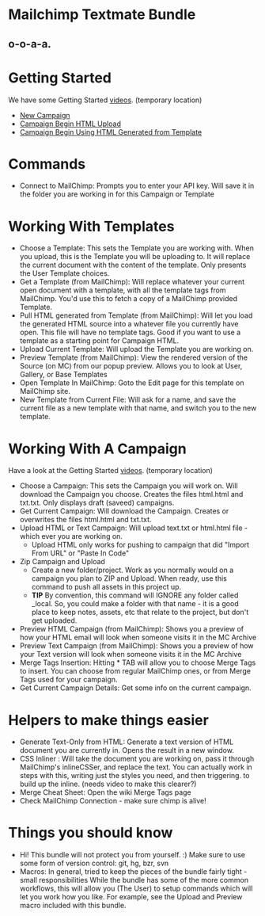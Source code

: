Mailchimp Textmate Bundle
=========================

o-o-a-a.
--------

Getting Started
===============

We have some Getting Started [videos](http://mitchell.amihod.com/mc/). (temporary location)

* [New Campaign](http://mitchell.amihod.com/mc/01-new-campaign.mov)
* [Campaign Begin HTML Upload](http://mitchell.amihod.com/mc/02-campaign-begin-html-upload.mov)
* [Campaign Begin Using HTML Generated from Template](http://mitchell.amihod.com/mc/03-campaign-begin-using-generated-from-template.mov)

Commands
========

* Connect to MailChimp: Prompts you to enter your API key. Will save it in the folder you are working in for this Campaign or Template

Working With Templates
======================

* Choose a Template: This sets the Template you are working with. When you upload, this is the Template you will be uploading to. It will replace the current document with the content of the template. Only presents the User Template choices. 
* Get a Template (from MailChimp): Will replace whatever your current open document with a template, with all the template tags from MailChimp. You'd use this to fetch a copy of a MailChimp provided Template.
* Pull HTML generated from Template (from MailChimp): Will let you load the generated HTML source into a whatever file you currently have open. This file will have no template tags. Good if you want to use a template as a starting point for Campaign HTML.
* Upload Current Template: Will upload the Template you are working on. 
* Preview Template (from MailChimp): View the rendered version of the Source (on MC) from our popup preview. Allows you to look at User, Gallery, or Base Templates
* Open Template In MailChimp: Goto the Edit page for this template on MailChimp site.
* New Template from Current File: Will ask for a name, and save the current file as a new template with that name, and switch you to the new template.


Working With A Campaign
=======================

Have a look at the Getting Started [videos](http://mitchell.amihod.com/mc/). (temporary location)

* Choose a Campaign: This sets the Campaign you will work on. Will download the Campaign you choose. Creates the files html.html and txt.txt. Only displays draft (saveed) campaigns.
* Get Current Campaign: Will download the Campaign. Creates or overwrites the files html.html and txt.txt.
* Upload HTML or Text Campaign: Will upload text.txt or html.html file - which ever you are working on.
  * Upload HTML only works for pushing to campaign that did "Import From URL" or "Paste In Code"
* Zip Campaign and Upload
  * Create a new folder/project. Work as you normally would on a campaign you plan to ZIP and Upload. When ready, use this command to push all assets in this project up.
  * **TIP** By convention, this command will IGNORE any folder called \_local. So, you could make a folder with that name - it is a good place to keep notes, assets, etc that relate to the project, but don't get uploaded.
* Preview HTML Campaign (from MailChimp): Shows you a preview of how your HTML email will look when someone visits it in the MC Archive
* Preview Text Campaign (from MailChimp): Shows you a preview of how your Text version will look when someone visits it in the MC Archive
* Merge Tags Insertion: Hitting * TAB will allow you to choose Merge Tags to insert. You can choose from regular MailChimp ones, or from Merge Tags used for your campaign.
* Get Current Campaign Details: Get some info on the current campaign.
   
Helpers to make things easier
=============================
* Generate Text-Only from HTML: Generate a text version of HTML document you are currently in. Opens the result in a new window.
* CSS Inliner : Will take the document you are working on, pass it through MailChimp's inlineCSSer, and replace the text. You can actually work in steps with this, writing just the styles you need, and then triggering. to build up the inline. (needs video to make this clearer?)
* Merge Cheat Sheet: Open the wiki Merge Tags page
* Check MailChimp Connection - make sure chimp is alive!

Things you should know
======================
* Hi! This bundle will not protect you from yourself. :) Make sure to use some form of version control: git, hg, bzr, svn
* Macros: In general, tried to keep the pieces of the bundle fairly tight - small responsibilities While the bundle has some of the more common workflows, this will allow you (The User) to setup commands which will let you work how you like. For example, see the Upload and Preview macro included with this bundle.
